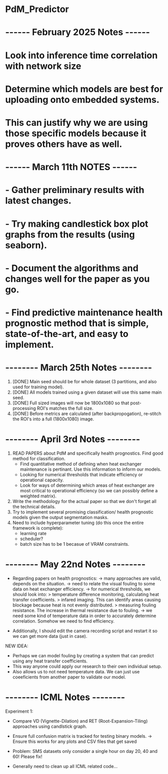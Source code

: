 # PdM_Predictor

# ------ February 2025 Notes ------ #
# Look into inference time correlation with network size
# Determine which models are best for uploading onto embedded systems.
# This can justify why we are using those specific models because it proves others have as well.


# ------ March 11th NOTES ------ #
# - Gather preliminary results with latest changes.
# - Try making candlestick box plot graphs from the results (using seaborn).
# - Document the algorithms and changes well for the paper as you go.
# - Find predictive maintenance health prognostic method that is simple, state-of-the-art, and easy to implement.


# -------- March 25th Notes -------- #
1. [DONE] Main seed should be for whole dataset (3 partitions, and also used for training model).
2. [DONE] All models trained using a given dataset will use this same main seed.
3. [DONE] Full sized images will now be 1800x1080 so that post-processing ROI's matches the full size.
4. [DONE] Before metrics are calculated (after backpropogation), re-stitch the ROI's into a full (1800x1080) image.


# -------- April 3rd Notes -------- #
1. READ PAPERS about PdM and specifically health prognostics. Find good method for classification.
    - Find quantitative method of defining when heat exchanger maintenance is pertinant. Use this information to inform our models.
    - Looking for numerical thresholds that indicate efficiency or operational capacity.
    - Look for ways of determining which areas of heat exchanger are most critical to operational efficiency (so we can possibly define a weighted matrix).
2. Write the methodology for the actual paper so that we don't forget all the technical details.
3. Try to implement several promising classification/ health prognostic models given the output segmentation masks.
4. Need to include hyperparameter tuning (do this once the entire framework is complete):
    - learning rate
    - scheduler?
    - batch size has to be 1 becasue of VRAM constraints.


# -------- May 22nd Notes -------- #
- Regarding papers on health prognostics:
    -> many approaches are valid, depends on the situation.
    -> need to relate the visual fouling to some data on heat exchanger efficiency.
    -> for numerical thresholds, we should look into:
            > temperature difference monitoring, calculating heat transfer coefficients.
            > infared imaging. This can identify areas causing blockage because heat is not evenly distributed.
            > measuring fouling resistance. The increase in thermal resistance due to fouling.
    -> we need some kind of temperature data in order to accurately determine correlation. Somehow we need to find efficiency.

- Additionally, I should edit the camera recording script and restart it so we can get more data (just in case).

NEW IDEA:
- Perhaps we can model fouling by creating a system that can predict using any heat transfer coefficients. 
- This way anyone could apply our research to their own individual setup.
- Also allows us to not need temperature data. We can just use coeeficients from another paper to validate our model.








# -------- ICML Notes -------- #

Experiment 1:
- Compare VD (Vignette-Dilation) and RET (Root-Expansion-Tiling) approaches using candlstick graph.
- Ensure full confusion matrix is tracked for testing binary models.
    -> Ensure this works for any plots and CSV files that get saved


- Problem: SMS datasets only consider a single hour on day 20, 40 and 60! Please fix!
- Generally need to clean up all ICML related code...








